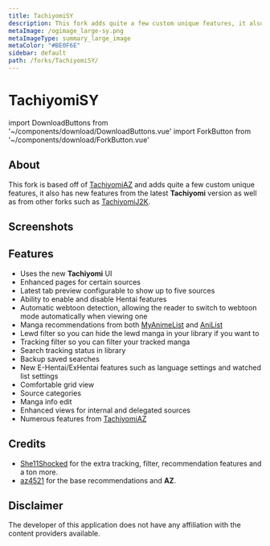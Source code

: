 ```yaml
---
title: TachiyomiSY
description: This fork adds quite a few custom unique features, it also has new features from the latest Tachiyomi version as well as from other forks such as TachiyomiJ2K.
metaImage: /ogimage_large-sy.png
metaImageType: summary_large_image
metaColor: "#BE0F6E"
sidebar: default
path: /forks/TachiyomiSY/
---
```


# <g-image class="headerLogo" src="~/images/forks_logo-sy.png" width="64" height="64" fit="contain"/> TachiyomiSY

import DownloadButtons from '~/components/download/DownloadButtons.vue'
import ForkButton from '~/components/download/ForkButton.vue'

<DownloadButtons>
  <ForkButton fork="sy" />
  <ForkButton fork="sy" isPreview />
  <ForkButton fork="sy" isGithub />
</DownloadButtons>

## About
This fork is based off of [TachiyomiAZ](/forks/TachiyomiAZ/) and adds quite a few custom unique features, it also has new features from the latest **Tachiyomi** version as well as from other forks such as [TachiyomiJ2K](/forks/TachiyomiJ2K/).

## Screenshots
<g-image class="zoomable" src="~/images/forks_banner-sy.png" />

## Features
- Uses the new **Tachiyomi** UI
- Enhanced pages for certain sources
- Latest tab preview configurable to show up to five sources
- Ability to enable and disable Hentai features
- Automatic webtoon detection, allowing the reader to switch to webtoon mode automatically when viewing one
- Manga recommendations from both [MyAnimeList](https://myanimelist.net/) and [AniList](https://anilist.co/)
- Lewd filter so you can hide the lewd manga in your library if you want to
- Tracking filter so you can filter your tracked manga
- Search tracking status in library
- Backup saved searches
- New E-Hentai/ExHentai features such as language settings and watched list settings
- Comfortable grid view
- Source categories
- Manga info edit
- Enhanced views for internal and delegated sources
- Numerous features from [TachiyomiAZ](/forks/TachiyomiAZ/)

## Credits
- [She11Shocked](https://github.com/she11sh0cked/) for the extra tracking, filter, recommendation features and a ton more.
- [az4521](https://github.com/az4521) for the base recommendations and **AZ**.

## Disclaimer
The developer of this application does not have any affiliation with the content providers available.
